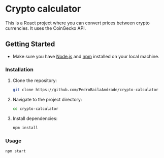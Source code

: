 # Crypto calculator

This is a React project where you can convert prices between crypto currencies.
It uses the CoinGecko API.

## Getting Started

- Make sure you have [Node.js](https://nodejs.org/) and [npm](https://www.npmjs.com/) installed on your local machine.

### Installation

1. Clone the repository:

   ```bash
   git clone https://github.com/PedroBailaAndrade/crypto-calculator
   ```

2. Navigate to the project directory:

   ```bash
   cd crypto-calculator
   ```

3. Install dependencies:

   ```bash
   npm install
   ```

### Usage

    npm start
